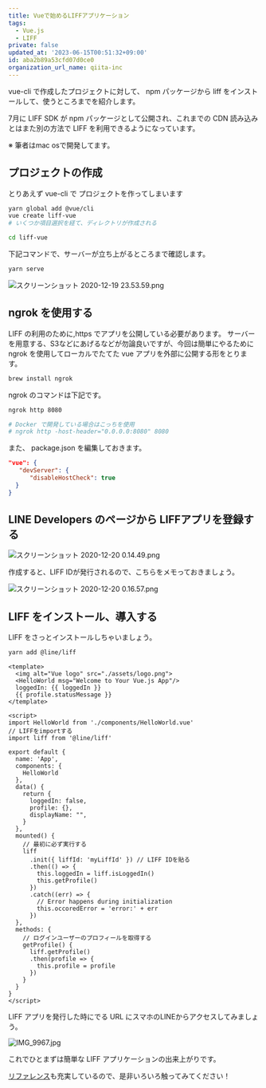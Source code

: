 ```yaml
---
title: Vueで始めるLIFFアプリケーション
tags:
  - Vue.js
  - LIFF
private: false
updated_at: '2023-06-15T00:51:32+09:00'
id: aba2b89a53cfd07d0ce0
organization_url_name: qiita-inc
---
```

vue-cli で作成したプロジェクトに対して、 npm パッケージから liff をインストールして、使うところまでを紹介します。

7月に LIFF SDK が npm パッケージとして公開され、これまでの CDN 読み込みとはまた別の方法で LIFF を利用できるようになっています。

※ 筆者はmac osで開発してます。

## プロジェクトの作成

とりあえず vue-cli で プロジェクトを作ってしまいます

```bash
yarn global add @vue/cli
vue create liff-vue
# いくつか項目選択を経て、ディレクトリが作成される

cd liff-vue
```

下記コマンドで、サーバーが立ち上がるところまで確認します。

```bash
yarn serve
```

![スクリーンショット 2020-12-19 23.53.59.png](https://qiita-image-store.s3.ap-northeast-1.amazonaws.com/0/166596/43e0df38-da06-7705-fdd1-0ccc8f7362eb.png)

## ngrok を使用する

LIFF の利用のために,https でアプリを公開している必要があります。
サーバーを用意する、S3などにあげるなどが勿論良いですが、今回は簡単にやるために ngrok を使用してローカルでたてた vue アプリを外部に公開する形をとります。

```bash
brew install ngrok
```

ngrok のコマンドは下記です。

```bash
ngrok http 8080

# Docker で開発している場合はこっちを使用
# ngrok http -host-header="0.0.0.0:8080" 8080
```

また、 package.json を編集しておきます。

```json:package.json
"vue": {
   "devServer": {
      "disableHostCheck": true
  }
}
```

## LINE Developers のページから LIFFアプリを登録する

![スクリーンショット 2020-12-20 0.14.49.png](https://qiita-image-store.s3.ap-northeast-1.amazonaws.com/0/166596/ca985a53-3ec2-51dd-414a-c597c020bb4f.png)

作成すると、LIFF IDが発行されるので、こちらをメモっておきましょう。

![スクリーンショット 2020-12-20 0.16.57.png](https://qiita-image-store.s3.ap-northeast-1.amazonaws.com/0/166596/785f5c8f-f70f-4cca-9b88-72dbb8440ff3.png)

## LIFF をインストール、導入する

LIFF をさっとインストールしちゃいましょう。

```bash
yarn add @line/liff
```

```vue:src/App.vue
<template>
  <img alt="Vue logo" src="./assets/logo.png">
  <HelloWorld msg="Welcome to Your Vue.js App"/>
  loggedIn: {{ loggedIn }}
  {{ profile.statusMessage }}
</template>

<script>
import HelloWorld from './components/HelloWorld.vue'
// LIFFをimportする
import liff from '@line/liff'

export default {
  name: 'App',
  components: {
    HelloWorld
  },
  data() {
    return {
      loggedIn: false,
      profile: {},
      displayName: "",
    }
  },
  mounted() {
    // 最初に必ず実行する
    liff
      .init({ liffId: 'myLiffId' }) // LIFF IDを貼る
      .then(() => {
        this.loggedIn = liff.isLoggedIn()
        this.getProfile()
      })
      .catch((err) => {
        // Error happens during initialization
        this.occoredError = 'error:' + err
      })
  },
  methods: {
    // ログインユーザーのプロフィールを取得する
    getProfile() {
      liff.getProfile()
      .then(profile => {
        this.profile = profile
      })
    }
  }
}
</script>
```

LIFF アプリを発行した時にでる URL にスマホのLINEからアクセスしてみましょう。

![IMG_9967.jpg](https://qiita-image-store.s3.ap-northeast-1.amazonaws.com/0/166596/20b849b1-39df-9ac5-3bdb-f21a3bfdbdea.jpeg)

これでひとまずは簡単な LIFF アプリケーションの出来上がりです。

[リファレンス](https://developers.line.biz/ja/reference/liff/)も充実しているので、是非いろいろ触ってみてください！
